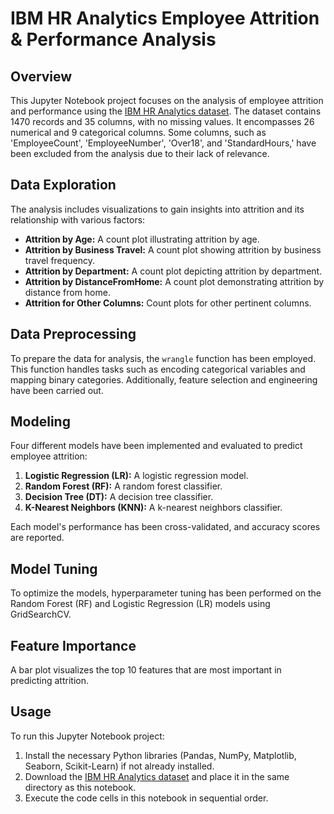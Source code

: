 # IBM HR Analytics Employee Attrition & Performance Analysis

## Overview

This Jupyter Notebook project focuses on the analysis of employee attrition and performance using the [IBM HR Analytics dataset](https://www.kaggle.com/datasets/pavansubhasht/ibm-hr-analytics-attrition-dataset). The dataset contains 1470 records and 35 columns, with no missing values. It encompasses 26 numerical and 9 categorical columns. Some columns, such as 'EmployeeCount', 'EmployeeNumber', 'Over18', and 'StandardHours,' have been excluded from the analysis due to their lack of relevance.

## Data Exploration

The analysis includes visualizations to gain insights into attrition and its relationship with various factors:

- **Attrition by Age:** A count plot illustrating attrition by age.
- **Attrition by Business Travel:** A count plot showing attrition by business travel frequency.
- **Attrition by Department:** A count plot depicting attrition by department.
- **Attrition by DistanceFromHome:** A count plot demonstrating attrition by distance from home.
- **Attrition for Other Columns:** Count plots for other pertinent columns.

## Data Preprocessing

To prepare the data for analysis, the `wrangle` function has been employed. This function handles tasks such as encoding categorical variables and mapping binary categories. Additionally, feature selection and engineering have been carried out.

## Modeling

Four different models have been implemented and evaluated to predict employee attrition:

1. **Logistic Regression (LR):** A logistic regression model.
2. **Random Forest (RF):** A random forest classifier.
3. **Decision Tree (DT):** A decision tree classifier.
4. **K-Nearest Neighbors (KNN):** A k-nearest neighbors classifier.

Each model's performance has been cross-validated, and accuracy scores are reported.

## Model Tuning

To optimize the models, hyperparameter tuning has been performed on the Random Forest (RF) and Logistic Regression (LR) models using GridSearchCV.

## Feature Importance

A bar plot visualizes the top 10 features that are most important in predicting attrition.

## Usage

To run this Jupyter Notebook project:

1. Install the necessary Python libraries (Pandas, NumPy, Matplotlib, Seaborn, Scikit-Learn) if not already installed.
2. Download the [IBM HR Analytics dataset](https://www.kaggle.com/datasets/pavansubhasht/ibm-hr-analytics-attrition-dataset) and place it in the same directory as this notebook.
3. Execute the code cells in this notebook in sequential order.
